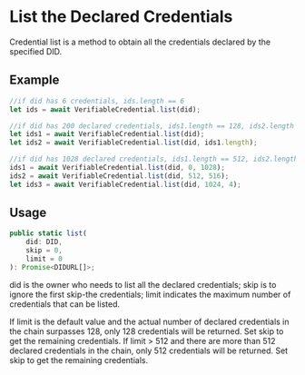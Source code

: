 # List the Declared Credentials

Credential list is a method to obtain all the credentials declared by the specified DID.

## Example

```typescript
//if did has 6 credentials, ids.length == 6
let ids = await VerifiableCredential.list(did);

//if did has 200 declared credentials, ids1.length == 128, ids2.length == 72
let ids1 = await VerifiableCredential.list(did);
let ids2 = await VerifiableCredential.list(did, ids1.length);

//if did has 1028 declared credentials, ids1.length == 512, ids2.length == 512, ids3.length == 4
ids1 = await VerifiableCredential.list(did, 0, 1028);
ids2 = await VerifiableCredential.list(did, 512, 516);
let ids3 = await VerifiableCredential.list(did, 1024, 4);
```

## Usage

```typescript
public static list(
	did: DID,
	skip = 0,
	limit = 0
): Promise<DIDURL[]>;
```

did is the owner who needs to list all the declared credentials; skip is to ignore the first skip-the credentials; limit indicates the maximum number of credentials that can be listed.

If limit is the default value and the actual number of declared credentials in the chain surpasses 128, only 128 credentials will be returned. Set skip to get the remaining credentials. If limit > 512 and there are more than 512 declared credentials in the chain, only 512 credentials will be returned. Set skip to get the remaining credentials.

